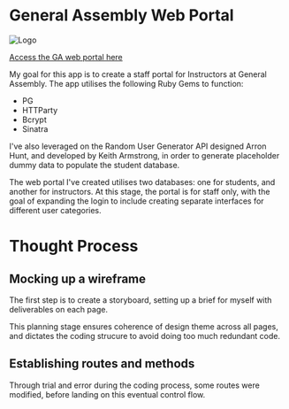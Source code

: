 # General Assembly Web Portal

![Logo](https://general-assembly-portal.herokuapp.com/general-assembly-banner.jpg)

[Access the GA web portal here](https://general-assembly-portal.herokuapp.com/)

My goal for this app is to create a staff portal for Instructors at General Assembly. The app utilises the following Ruby Gems to function:
- PG
- HTTParty
- Bcrypt
- Sinatra

I've also leveraged on the Random User Generator API designed Arron Hunt, and developed by Keith Armstrong, in order to generate placeholder dummy data to populate the student database.

The web portal I've created utilises two databases: one for students, and another for instructors. At this stage, the portal is for staff only, with the goal of expanding the login to include creating separate interfaces for different user categories.

# Thought Process

## Mocking up a wireframe

The first step is to create a storyboard, setting up a brief for myself with deliverables on each page.

This planning stage ensures coherence of design theme across all pages, and dictates the coding strucure to avoid doing too much redundant code.

## Establishing routes and methods

Through trial and error during the coding process, some routes were modified, before landing on this eventual control flow.